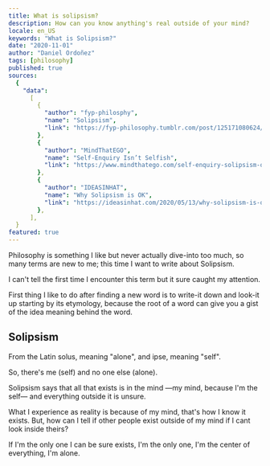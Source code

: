 ```yaml
---
title: What is solipsism?
description: How can you know anything's real outside of your mind?
locale: en_US
keywords: "What is Solipsism?"
date: "2020-11-01"
author: "Daniel Ordoñez"
tags: [philosophy]
published: true
sources:
  {
    "data":
      [
        {
          "author": "fyp-philosphy",
          "name": "Solipsism",
          "link": "https://fyp-philosophy.tumblr.com/post/125171080624/solipsism-src",
        },
        {
          "author": "MindThatEGO",
          "name": "Self-Enquiry Isn’t Selfish",
          "link": "https://www.mindthatego.com/self-enquiry-solipsism-oneness/",
        },
        {
          "author": "IDEASINHAT",
          "name": "Why Solipsism is OK",
          "link": "https://ideasinhat.com/2020/05/13/why-solipsism-is-ok/",
        },
      ],
  }
featured: true
---
```


Philosophy is something I like but never actually dive-into too much, so many terms are new to me; this time I want to write about Solipsism.

I can't tell the first time I encounter this term but it sure caught my attention.

First thing I like to do after finding a new word is to write-it down and look-it up starting by its etymology, because the root of a word can give you a gist of the idea meaning behind the word.

## Solipsism

From the Latin solus, meaning "alone", and ipse, meaning "self".

So, there's me (self) and no one else (alone).

Solipsism says that all that exists is in the mind —my mind, because I'm the self— and everything outside it is unsure.

What I experience as reality is because of my mind, that's how I know it exists. But, how can I tell if other people exist outside of my mind if I cant look inside theirs?

If I'm the only one I can be sure exists, I'm the only one, I'm the center of everything, I'm alone.
